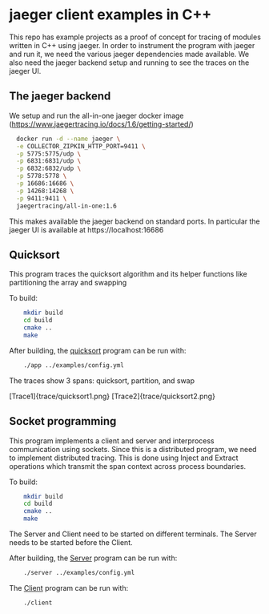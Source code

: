 # jaeger client examples in C++
This repo has example projects as a proof of concept for tracing of modules written in C++ using jaeger. In 
order to instrument the program with jaeger and run it, we need the various jaeger dependencies made available.
We also need the jaeger backend setup and running to see the traces on the jaeger UI.

## The jaeger backend

We setup and run the all-in-one jaeger docker image (https://www.jaegertracing.io/docs/1.6/getting-started/)

```bash
  docker run -d --name jaeger \
  -e COLLECTOR_ZIPKIN_HTTP_PORT=9411 \
  -p 5775:5775/udp \
  -p 6831:6831/udp \
  -p 6832:6832/udp \
  -p 5778:5778 \
  -p 16686:16686 \
  -p 14268:14268 \
  -p 9411:9411 \
  jaegertracing/all-in-one:1.6
```
This makes available the jaeger backend on standard ports. In particular the jaeger UI is available at https://localhost:16686

## Quicksort
This program traces the quicksort algorithm and its helper functions like partitioning the array and swapping 

To build:

```bash
    mkdir build
    cd build
    cmake ..
    make
```
After building, the [quicksort](./examples/App.cpp) program can be run
with:

```bash
    ./app ../examples/config.yml
```
The traces show 3 spans: quicksort, partition, and swap

[Trace1]{trace/quicksort1.png}
[Trace2]{trace/quicksort2.png}

## Socket programming
This program implements a client and server and interprocess communication using sockets. 
Since this is a distributed program, we need to implement distributed tracing. 
This is done using Inject and Extract operations which transmit the span context across process boundaries.

To build:

```bash
    mkdir build
    cd build
    cmake ..
    make
```
The Server and Client need to be started on different terminals. The Server needs to be started before the Client.

After building, the [Server](./examples/Server.cpp) program can be run
with:

```bash
    ./server ../examples/config.yml
```

The [Client](./examples/Client.cpp) program can be run
with:

```bash
    ./client
```



